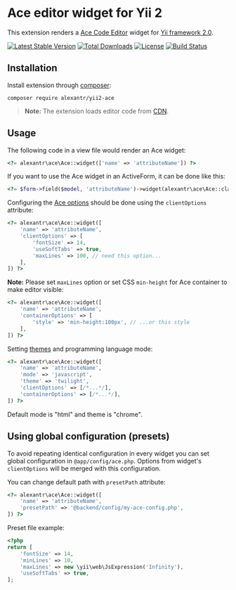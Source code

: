 # Ace editor widget for Yii 2

This extension renders a [Ace Code Editor](https://ace.c9.io/) widget for [Yii framework 2.0](http://www.yiiframework.com).

[![Latest Stable Version](https://img.shields.io/packagist/v/alexantr/yii2-ace.svg)](https://packagist.org/packages/alexantr/yii2-ace)
[![Total Downloads](https://img.shields.io/packagist/dt/alexantr/yii2-ace.svg)](https://packagist.org/packages/alexantr/yii2-ace)
[![License](https://img.shields.io/github/license/alexantr/yii2-ace.svg)](https://raw.githubusercontent.com/alexantr/yii2-ace/master/LICENSE)
[![Build Status](https://travis-ci.org/alexantr/yii2-ace.svg?branch=master)](https://travis-ci.org/alexantr/yii2-ace)

## Installation

Install extension through [composer](http://getcomposer.org/):

```
composer require alexantr/yii2-ace
```

> **Note:** The extension loads editor code from [CDN](https://cdnjs.com/libraries/ace/).

## Usage

The following code in a view file would render an Ace widget:

```php
<?= alexantr\ace\Ace::widget(['name' => 'attributeName']) ?>
```

If you want to use the Ace widget in an ActiveForm, it can be done like this:

```php
<?= $form->field($model, 'attributeName')->widget(alexantr\ace\Ace::className(), [/*...*/]) ?>
```

Configuring the [Ace options](https://github.com/ajaxorg/ace/wiki/Configuring-Ace) should be done
using the `clientOptions` attribute:

```php
<?= alexantr\ace\Ace::widget([
    'name' => 'attributeName',
    'clientOptions' => [
        'fontSize' => 14,
        'useSoftTabs' => true,
        'maxLines' => 100, // need this option...
    ],
]) ?>
```

**Note:** Please set `maxLines` option or set CSS `min-height` for Ace container to make editor visible:

```php
<?= alexantr\ace\Ace::widget([
    'name' => 'attributeName',
    'containerOptions' => [
        'style' => 'min-height:100px', // ...or this style
    ],
]) ?>
```

Setting [themes](https://github.com/ajaxorg/ace/tree/master/lib/ace/theme) and programming language mode:

```php
<?= alexantr\ace\Ace::widget([
    'name' => 'attributeName',
    'mode' => 'javascript',
    'theme' => 'twilight',
    'clientOptions' => [/*...*/],
    'containerOptions' => [/*...*/],
]) ?>
```

Default mode is "html" and theme is "chrome".

## Using global configuration (presets)

To avoid repeating identical configuration in every widget you can set global configuration in
`@app/config/ace.php`. Options from widget's `clientOptions` will be merged with this configuration.

You can change default path with `presetPath` attribute:

```php
<?= alexantr\ace\Ace::widget([
    'name' => 'attributeName',
    'presetPath' => '@backend/config/my-ace-config.php',
]) ?>
```

Preset file example:

```php
<?php
return [
    'fontSize' => 14,
    'minLines' => 10,
    'maxLines' => new \yii\web\JsExpression('Infinity'),
    'useSoftTabs' => true,
];
```
